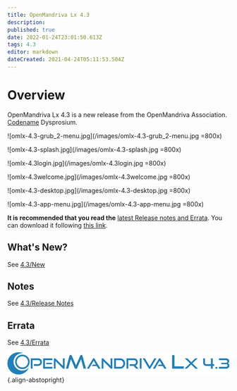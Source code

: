 ```yaml
---
title: OpenMandriva Lx 4.3
description: 
published: true
date: 2022-01-24T23:01:50.613Z
tags: 4.3
editor: markdown
dateCreated: 2021-04-24T05:11:53.504Z
---
```


# Overview
OpenMandriva Lx 4.3 is a new release from the OpenMandriva Association. [Codename](/en/policies/codename) Dysprosium.
<br>

![omlx-4.3-grub_2-menu.jpg](/images/omlx-4.3-grub_2-menu.jpg =800x)

![omlx-4.3-splash.jpg](/images/omlx-4.3-splash.jpg =800x)

![omlx-4.3login.jpg](/images/omlx-4.3login.jpg =800x)

![omlx-4.3welcome.jpg](/images/omlx-4.3welcome.jpg =800x)

![omlx-4.3-desktop.jpg](/images/omlx-4.3-desktop.jpg =800x)

![omlx-4.3-app-menu.jpg](/images/omlx-4.3-app-menu.jpg =800x)

**It is recommended that you read the** [latest Release notes and Errata](https://wiki.openmandriva.org/distribution/releases/current).
You can download it following [this link](https://sourceforge.net/projects/openmandriva/files/release/4.3/).

## What's New?
See [4.3/New](/distribution/releases/omlx43/new)

## Notes
See [4.3/Release Notes](/distribution/releases/omlx43/notes)

## Errata
See [4.3/Errata](/distribution/releases/omlx43/errata)

![header-tr-omlx43.svg](/assets/header-tr-omlx43.svg){.align-abstopright}